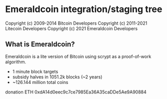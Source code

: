 Emeraldcoin integration/staging tree
================================


Copyright (c) 2009-2014 Bitcoin Developers
Copyright (c) 2011-2021 Litecoin Developers
Copyright (c) 2021 Emeraldcoin Developers

What is Emeraldcoin?
----------------

Emeraldcoin is a lite version of Bitcoin using scrypt as a proof-of-work algorithm.
 - 1 minute block targets
 - subsidy halves in 1051.2k blocks (~2 years)
 - ~126.144 million total coins

donation ETH 0xdA14d0eec9c7ce7985Ea36A35caDDe5Ae9A90884
